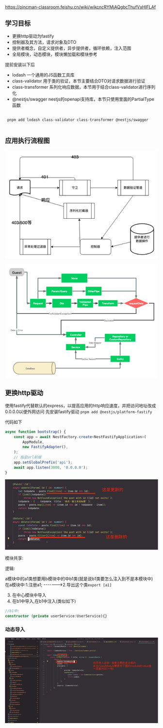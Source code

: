 https://pincman-classroom.feishu.cn/wiki/wikcncRYMjAQgbcThufVxHlFLAf


## 学习目标
- 更换http驱动为fastify
- 控制器及其方法，请求对象及DTO
- 提供者概念，自定义提供者，异步提供者，循环依赖，注入范围
- 全局模块，动态模块，模块懒加载和模块参考

提前安装以下后
- lodash 一个通用的JS函数工具库
- class-validator 用于类的验证，本节主要结合DTO对请求数据进行验证
- class-transformer 系列化响应数据，本节用于结合class-validator进行序列化
- @nestjs/swagger nestjs的openapi支持库，本节只使用里面的PartialType函数


```shell

 pnpm add lodash class-validator class-transformer @nestjs/swagger
 
```


## 应用执行流程图

![img.png](img.png)

![img_1.png](img_1.png)


## 更换http驱动
使用fastify代替默认的express，以提高应用的http响应速度，并把访问地址改成0.0.0.0以便外网访问
先安装fastify驱动
`pnpm add @nestjs/platform-fastify`

代码如下

```TypeScript
async function bootstrap() {
    const app = await NestFactory.create<NestFastifyApplication>(
        AppModule,
        new FastifyAdapter(),
    );
    // 指定url前缀
    app.setGlobalPrefix('api');
    await app.listen(3000, '0.0.0.0');
}

```





![img_2.png](img_2.png)




模块共享:

逻辑:

a模块中的a1类想要用b模块中的中b1类(就是说b1类要怎么注入到不是本模块中)
在a模块中:1.注册a1; ------->2.导出这个类`export [a1]`

3. 在中心模块中导入
4. 在b1中导入,在b1中注入(类似如下)
```ts
//b1中:
constructor (private userService:UserService){}
```




### 动态导入

![img_3.png](img_3.png)


